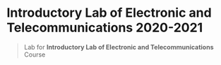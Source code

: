 # Introductory Lab of Electronic and Telecommunications 2020-2021
> Lab for **Introductory Lab of Electronic and Telecommunications** Course
